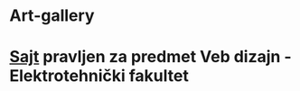 # Art-gallery
# [Sajt](https://nexmickey.github.io/Art-gallery/srb/index.html) pravljen za predmet Veb dizajn - Elektrotehnički fakultet
